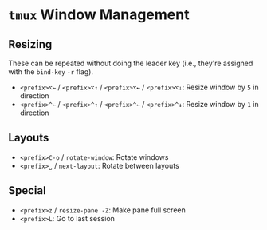 # `tmux` Window Management

## Resizing

These can be repeated without doing the leader key (i.e., they're assigned with the `bind-key` `-r` flag).

- `<prefix>⌥←` / `<prefix>⌥↑` / `<prefix>⌥←` / `<prefix>⌥↓`: Resize window by `5` in direction
- `<prefix>^←` / `<prefix>^↑` / `<prefix>^←` / `<prefix>^↓`: Resize window by `1` in direction

## Layouts

- `<prefix>C-o` / `rotate-window`: Rotate windows
- `<prefix>␣` / `next-layout`: Rotate between layouts

## Special

- `<prefix>z` / `resize-pane -Z`: Make pane full screen
- `<prefix>L`: Go to last session
